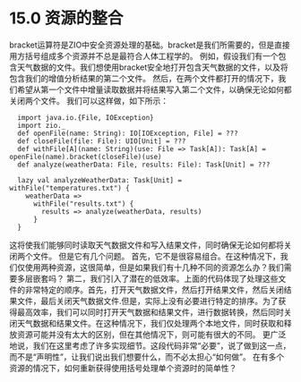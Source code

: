 # 15.0 资源的整合
bracket运算符是ZIO中安全资源处理的基础。bracket是我们所需要的，但是直接用方括号组成多个资源并不总是最符合人体工程学的。
例如，假设我们有一个包含天气数据的文件。我们想使用bracket安全地打开包含天气数据的文件，以及将包含我们的增值分析结果的第二个文件。 然后，在两个文件都打开的情况下，我们希望从第一个文件中增量读取数据并将结果写入第二个文件，以确保无论如何都关闭两个文件。
我们可以这样做，如下所示：
```
  import java.io.{File, IOException}
  import zio._
  def openFile(name: String): IO[IOException, File] = ???
  def closeFile(file: File): UIO[Unit] = ???
  def withFile[A](name: String)(use: File => Task[A]): Task[A] = openFile(name).bracket(closeFile)(use)
  def analyze(weatherData: File, results: File): Task[Unit] = ???
  
  lazy val analyzeWeatherData: Task[Unit] = withFile("temperatures.txt") {
    weatherData =>
      withFile("results.txt") {
        results => analyze(weatherData, results)
      }
  }
```
这将使我们能够同时读取天气数据文件和写入结果文件，同时确保无论如何都将关闭两个文件。
但是它有几个问题。
首先，它不是很容易组合。在这种情况下，我们仅使用两种资源，这很简单，但是如果我们有十几种不同的资源怎么办？我们需要多层嵌套吗？
第二，我们引入了潜在的低效率。上面的代码体现了处理这些文件的非常特定的顺序。首先，打开天气数据文件，然后打开结果文件，然后关闭结果文件，最后关闭天气数据文件.但是，实际上没有必要进行特定的排序。为了获得最高效率，我们可以同时打开天气数据和结果文件，进行数据转换，然后同时关闭天气数据和结果文件。在这种情况下，我们仅处理两个本地文件，同时获取和释放资源可能并没有太大的区别，但在其他情况下，则可能有很大的不同。
更广泛地说，我们在这里考虑了许多实现细节。这段代码非常“必要”，说了做到这一点，而不是“声明性”，让我们说出我们想要什么，而不必太担心“如何做”。
在有多个资源的情况下，如何重新获得使用括号处理单个资源时的简单性？